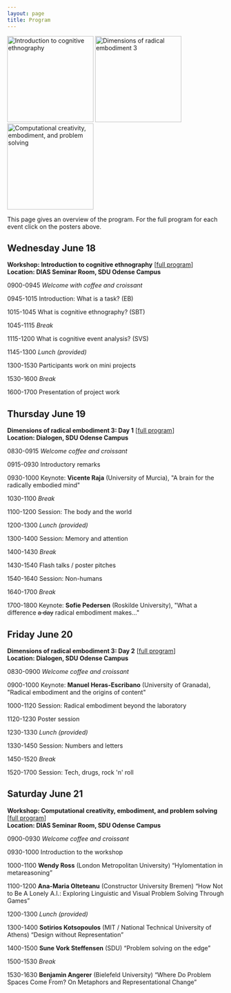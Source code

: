 ```yaml
---
layout: page
title: Program
---
```


<div class="text-center">
  <a href="/ice"><img src="{{ 'assets/img/cognitive_ethnography_poster.png' | relative_url }}" alt="Introduction to cognitive ethnography" width="200"/></a>
  <a href="/dre3"><img src="{{ 'assets/img/dre3_poster.png' | relative_url }}" alt="Dimensions of radical embodiment 3" width="200" /></a>
  <a href="/cceps"><img src="{{ 'assets/img/problem_solving_poster.png' | relative_url }}" alt="Computational creativity, embodiment, and problem solving" width="200" /></a>
</div>

This page gives an overview of the program. For the full program for each event click on the posters above.

## Wednesday June 18

**Workshop: Introduction to cognitive ethnography** \[<a href="/ice">full program</a>\]<br/>
**Location: DIAS Seminar Room, SDU Odense Campus**

0900-0945 _Welcome with coffee and croissant_

0945-1015 Introduction: What is a task? (EB)

1015-1045 What is cognitive ethnography? (SBT)

1045-1115 _Break_

1115-1200 What is cognitive event analysis? (SVS)

1145-1300 _Lunch (provided)_

1300-1530 Participants work on mini projects

1530-1600 _Break_

1600-1700 Presentation of project work

## Thursday June 19

**Dimensions of radical embodiment 3: Day 1** \[<a href="/dre3">full program</a>\]<br/>
**Location: Dialogen, SDU Odense Campus**

0830-0915 _Welcome coffee and croissant_

0915-0930 Introductory remarks

0930-1000 Keynote: **Vicente Raja** (University of Murcia), "A brain for the radically embodied mind"

1030-1100 _Break_

1100-1200 Session: The body and the world

1200-1300 _Lunch (provided)_

1300-1400 Session: Memory and attention

1400-1430 _Break_

1430-1540 Flash talks / poster pitches

1540-1640 Session: Non-humans

1640-1700 _Break_

1700-1800 Keynote: **Sofie Pedersen** (Roskilde University), "What a difference <s>a day</s> radical embodiment makes…"

## Friday June 20

**Dimensions of radical embodiment 3: Day 2** \[<a href="/dre3">full program</a>\]<br/>
**Location: Dialogen, SDU Odense Campus**

0830-0900 _Welcome coffee and croissant_

0900-1000 Keynote: **Manuel Heras-Escribano** (University of Granada), "Radical embodiment and the origins of content"

1000-1120 Session: Radical embodiment beyond the laboratory

1120-1230 Poster session

1230-1330 _Lunch (provided)_

1330-1450 Session: Numbers and letters

1450-1520 _Break_

1520-1700 Session: Tech, drugs, rock 'n' roll


## Saturday June 21

**Workshop: Computational creativity, embodiment, and problem solving** \[<a href="/cceps">full program</a>\]<br/>
**Location: DIAS Seminar Room, SDU Odense Campus**

0900-0930 _Welcome coffee and croissant_

0930-1000 Introduction to the workshop

1000-1100 **Wendy Ross** (London Metropolitan University) “Hylomentation in metareasoning”

1100-1200 **Ana-Maria Olteteanu** (Constructor University Bremen) “How Not to Be A Lonely A.I.: Exploring Linguistic and Visual Problem Solving Through Games”

1200-1300 _Lunch (provided)_

1300-1400 **Sotirios Kotsopoulos** (MIT / National Technical University of Athens) “Design without Representation”

1400-1500 **Sune Vork Steffensen** (SDU) “Problem solving on the edge”

1500-1530 _Break_

1530-1630 **Benjamin Angerer** (Bielefeld University) “Where Do Problem Spaces Come From? On Metaphors and Representational Change”



